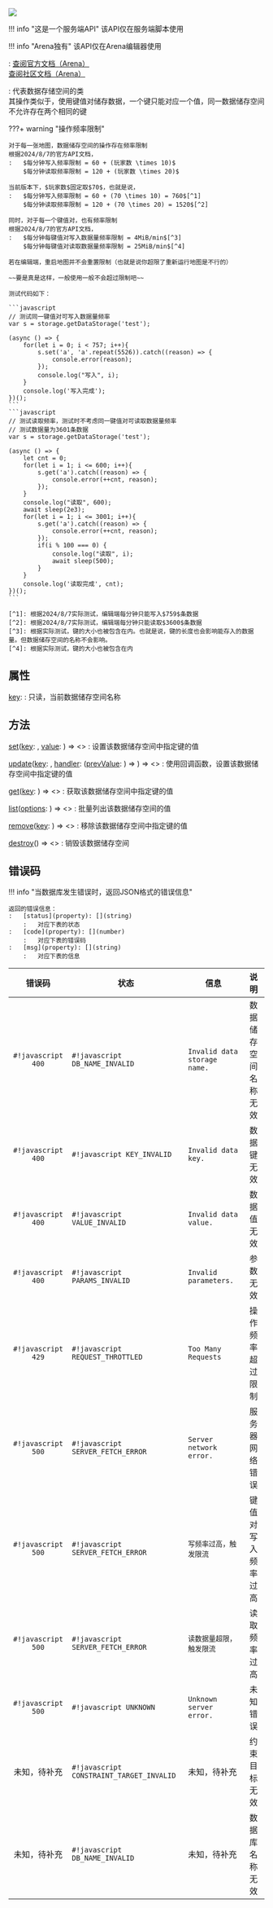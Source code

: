<a href="https://github.com/qndm"><img src="https://img.shields.io/badge/%E8%B4%A1%E7%8C%AE%E8%80%85-qndm-blue"></img></a>

!!! info "这是一个服务端API"
    该API仅在服务端脚本使用

!!! info "Arena独有"
    该API仅在Arena编辑器使用

:   [查阅官方文档（Arena）](https://box3.yuque.com/staff-khn556/wupvz3/yifnc28uw0e9d8hl)  
    [查阅社区文档（Arena）](https://www.yuque.com/box3lab/api/dwqtzys3uh6ksnnt)

:   代表数据存储空间的类  
    其操作类似于[](Map)，使用键值对储存数据，一个键只能对应一个值，同一数据储存空间不允许存在两个相同的键

???+ warning "操作频率限制"

    对于每一张地图，数据储存空间的操作存在频率限制
    根据2024/8/7的官方API文档，  
    :   $每分钟写入频率限制 = 60 + (玩家数 \times 10)$  
        $每分钟读取频率限制 = 120 + (玩家数 \times 20)$

    当前版本下，$玩家数$固定取$70$，也就是说，
    :   $每分钟写入频率限制 = 60 + (70 \times 10) = 760$[^1]  
        $每分钟读取频率限制 = 120 + (70 \times 20) = 1520$[^2]

    同时，对于每一个键值对，也有频率限制
    根据2024/8/7的官方API文档，  
    :   $每分钟每键值对写入数据量频率限制 = 4MiB/min$[^3]  
        $每分钟每键值对读取数据量频率限制 = 25MiB/min$[^4]

    若在编辑端，重启地图并不会重置限制（也就是说你超限了重新运行地图是不行的）

    ~~要是真是这样，一般使用一般不会超过限制吧~~

    测试代码如下：

    ```javascript
    // 测试同一键值对可写入数据量频率
    var s = storage.getDataStorage('test');

    (async () => {
        for(let i = 0; i < 757; i++){
            s.set('a', 'a'.repeat(5526)).catch((reason) => {
                console.error(reason);
            });
            console.log("写入", i);
        }
        console.log('写入完成');
    })();
    ```
    ```javascript
    // 测试读取频率，测试时不考虑同一键值对可读取数据量频率
    // 测试数据量为3601条数据
    var s = storage.getDataStorage('test');

    (async () => {
        let cnt = 0;
        for(let i = 1; i <= 600; i++){
            s.get('a').catch((reason) => {
                console.error(++cnt, reason);
            });
        }
        console.log("读取", 600);
        await sleep(2e3);
        for(let i = 1; i <= 3001; i++){
            s.get('a').catch((reason) => {
                console.error(++cnt, reason);
            });
            if(i % 100 === 0) {
                console.log("读取", i);
                await sleep(500);
            }
        }
        console.log('读取完成', cnt);
    })();
    ```

    [^1]: 根据2024/8/7实际测试，编辑端每分钟只能写入$759$条数据
    [^2]: 根据2024/8/7实际测试，编辑端每分钟只能读取$3600$条数据
    [^3]: 根据实际测试，键的大小也被包含在内。也就是说，键的长度也会影响能存入的数据量。但数据储存空间的名称不会影响。
    [^4]: 根据实际测试，键的大小也被包含在内

## 属性
[key](readonly): [](string)
:   只读，当前数据储存空间名称

## 方法
[set](method)([key](arg): [](string), [value](arg): [](JSONValue)) => [](Promise)<[](void)>
:   设置该数据储存空间中指定键的值

[update](method)([key](arg): [](string), [handler](callbackArg): ([prevValue](arg): [](ReturnValue)) => [](JSONValue)) => [](Promise)<[](void)>
:   使用回调函数，设置该数据储存空间中指定键的值

[get](method)([key](arg): [](string)) => [](Promise)<[](ReturnValue)>
:   获取该数据储存空间中指定键的值

[list](method)([options](arg): [](ListPageOptions)) => [](Promise)<[](QueryList)>
:   批量列出该数据储存空间的值

[remove](method)([key](arg): [](string)) => [](Promise)<[](ReturnValue)>
:   移除该数据储存空间中指定键的值

[destroy](hiddenMethod)() => [](Promise)<[](void)>
:   销毁该数据储存空间


## 错误码
!!! info "当数据库发生错误时，返回JSON格式的错误信息"

    返回的错误信息：
    :   [status](property): [](string) 
        :   对应下表的状态
    :   [code](property): [](number) 
        :   对应下表的错误码
    :   [msg](property): [](string) 
        :   对应下表的信息

| 错误码 | 状态 | 信息 | 说明 |
| :-: | - | - | :-: |
| `#!javascript 400` | `#!javascript DB_NAME_INVALID` | `Invalid data storage name.` | 数据储存空间名称无效 |
| `#!javascript 400` | `#!javascript KEY_INVALID` | `Invalid data key.` | 数据键无效 |
| `#!javascript 400` | `#!javascript VALUE_INVALID` | `Invalid data value.` | 数据值无效 |
| `#!javascript 400` | `#!javascript PARAMS_INVALID` | `Invalid parameters.` | 参数无效 |
| `#!javascript 429` | `#!javascript REQUEST_THROTTLED` | `Too Many Requests` | 操作频率超过限制 |
| `#!javascript 500` | `#!javascript SERVER_FETCH_ERROR` | `Server network error.` | 服务器网络错误 |
| `#!javascript 500` | `#!javascript SERVER_FETCH_ERROR` | `写频率过高，触发限流` | 键值对写入频率过高 |
| `#!javascript 500` | `#!javascript SERVER_FETCH_ERROR` | `读数据量超限，触发限流` | 读取频率过高 |
| `#!javascript 500` | `#!javascript UNKNOWN` | `Unknown server error.` | 未知错误 |
| 未知，待补充 | `#!javascript CONSTRAINT_TARGET_INVALID` | 未知，待补充 | 约束目标无效 |
| 未知，待补充 | `#!javascript DB_NAME_INVALID` | 未知，待补充 | 数据库名称无效 |